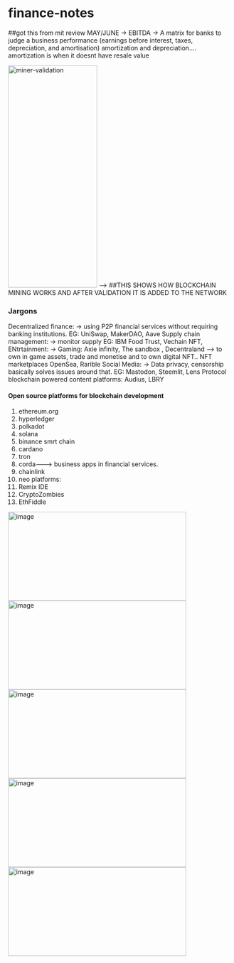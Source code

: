 # finance-notes
##got this from mit review MAY/JUNE 
-> EBITDA -> A matrix for banks to judge a business performance (earnings before interest, taxes, depreciation, and amortisation) amortization and depreciation.... amortization is when it doesnt have resale value 


<img width="200" height="500" alt="miner-validation" src="https://github.com/user-attachments/assets/dc295c4b-0a11-4de5-b414-5028d16ea471" />
--> ##THIS SHOWS HOW BLOCKCHAIN MINING WORKS AND AFTER VALIDATION IT IS ADDED TO THE NETWORK

### Jargons 
Decentralized finance:
 -> using P2P financial services without requiring banking institutions.
   EG: UniSwap, MakerDAO, Aave
Supply chain management:
-> monitor supply 
  EG: IBM Food Trust, Vechain
NFT, ENtrtainment:
-> Gaming: Axie infinity, The sandbox , Decentraland --> to own in game assets, trade and monetise and to own digital NFT.. NFT marketplaces OpenSea, Rarible
Social Media:
 -> Data privacy, censorship basically solves issues around that. 
   EG: Mastodon, Steemlit, Lens Protocol
    blockchain powered content platforms: Audius, LBRY


#### Open source platforms for blockchain development
   1. ethereum.org
   2. hyperledger
   3. polkadot
   4. solana
   5. binance smrt chain
   6. cardano
   7. tron
   8. corda---> business apps in financial services. 
   9. chainlink
   10. neo
platforms:
 1. Remix IDE
 2. CryptoZombies
 3. EthFiddle

<img width="400" height="200" alt="image" src="https://github.com/user-attachments/assets/979b1085-044f-4dfd-85cf-054adee9187a" />

 <img width="400" height="200" alt="image" src="https://github.com/user-attachments/assets/f2b695c5-c89a-4589-92b3-0762d0b1ada0" />
 <img width="400" height="200" alt="image" src="https://github.com/user-attachments/assets/a9100b58-ad4b-4c17-9a15-a6af6682f03e" />
<img width="400" height="200" alt="image" src="https://github.com/user-attachments/assets/9c19dec3-8448-4b9c-9e52-3aa7be5c7fb0" />
<img width="400" height="200" alt="image" src="https://github.com/user-attachments/assets/7cbfdd89-5e59-4fc8-9d33-32551c8922da" />


